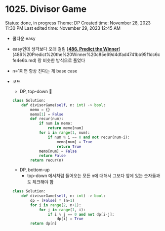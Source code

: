 # 1025. Divisor Game

Status: done, in progress
Theme: DP
Created time: November 28, 2023 11:30 PM
Last edited time: November 29, 2023 12:45 AM

- 쿨다운 easy
- easy인데 생각보다 오래 걸림 [[**486. Predict the Winner**](https://leetcode.com/problems/predict-the-winner/description/)](486%20Predict%20the%20Winner%20c85e69d4dfad4741bb95f1dc6cfe4e6b.md) 랑 비슷한 방식으로 풀었다
- n=1이면 항상 진다는 게 base case
- 코드
    - DP, top-down 🪇
    
    ```python
    class Solution:
        def divisorGame(self, n: int) -> bool:
            memo = {}
            memo[1] = False
            def recur(num):
                if num in memo:
                    return memo[num]
                for i in range(1, num):
                    if num % i == 0 and not recur(num-i):
                        memo[num] = True 
                        return True 
                memo[num] = False
                return False
            return recur(n)
    ```
    
    - DP, bottom-up
        - top-down 에서처럼 들어오는 모든 n에 대해서 그보다 앞에 있는 숫자들과도 체크해야 함
    
    ```python
    class Solution:
        def divisorGame(self, n: int) -> bool:
            dp = [False] * (n+1)
            for i in range(2, n+1):
                for j in range(1, i):
                    if i % j == 0 and not dp[i-j]:
                        dp[i] = True 
            return dp[n]
    ```